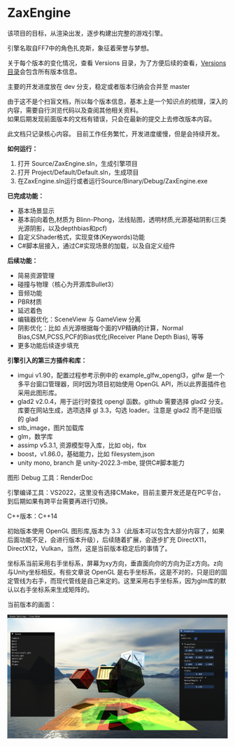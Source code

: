 # ZaxEngine

该项目的目标，从渲染出发，逐步构建出完整的游戏引擎。

引擎名取自FF7中的角色扎克斯，象征着荣誉与梦想。

关于每个版本的变化情况，查看 Versions 目录，为了方便后续的查看，[Versions目录](./Versions)会包含所有版本信息。

主要的开发进度放在 dev 分支，稳定或者版本归纳会合并至 master

由于这不是个扫盲文档，所以每个版本信息，基本上是一个知识点的梳理，深入的内容，需要自行浏览代码以及查阅其他相关资料。<br>
如果后期发现前面版本的文档有错误，只会在最新的提交上去修改版本内容。

此文档只记录核心内容。
目前工作任务繁忙，开发进度缓慢，但是会持续开发。

**如何运行：**
1. 打开 Source/ZaxEngine.sln，生成引擎项目
2. 打开 Project/Default/Default.sln，生成项目
3. 在ZaxEngine.sln运行或者运行Source/Binary/Debug/ZaxEngine.exe

**已完成功能：**
* 基本场景显示
* 基本前向着色,材质为 Blinn-Phong，法线贴图，透明材质,光源基础阴影(三类光源阴影，以及depthbias和pcf)
* 自定义Shader格式，实现变体(Keywords)功能
* C#脚本层接入，通过C#实现场景的加载，以及自定义组件


**后续功能：**
* 简易资源管理
* 碰撞与物理（核心为开源库Bullet3）
* 音频功能
* PBR材质
* 延迟着色
* 编辑器优化：SceneView 与 GameView 分离
* 阴影优化：比如 点光源根据每个面的VP精确的计算，Normal Bias,CSM,PCSS,PCF的Bias优化(Receiver Plane Depth Bias), 等等
* 更多功能后续逐步填充

**引擎引入的第三方插件和库：**
* imgui v1.90，配置过程参考示例中的 example_glfw_opengl3，glfw 是一个多平台窗口管理器，同时因为项目初始使用 OpenGL API，所以此界面插件也采用此图形库。
* glad2 v2.0.4，用于运行时查找 opengl 函数。github 需要选择 glad2 分支。库要在网站生成，选项选择 gl 3.3，勾选 loader。注意是 glad2 而不是旧版的 glad
* stb_image，图片加载库
* glm，数学库
* assimp v5.3.1, 资源模型导入库，比如 obj，fbx
* boost，v1.86.0，基础能力，比如 filesystem,json
* unity mono, branch 是 unity-2022.3-mbe, 提供C#脚本能力

图形 Debug 工具：RenderDoc

引擎编译工具：VS2022，这里没有选择CMake，目前主要开发还是在PC平台，到后期如果有跨平台需要再进行切换。

C++版本：C++14

初始版本使用 OpenGL 图形库,版本为 3.3（此版本可以包含大部分内容了，如果后面功能不足，会进行版本升级），后续随着扩展，会逐步扩充 DirectX11，DirectX12，Vulkan，当然，这是当前版本稳定后的事情了。

坐标系当前采用右手坐标系，屏幕为xy方向，垂直面向你的方向为正z方向。z向与Unity坐标相反。有些文章说 OpenGL 是右手坐标系，这是不对的，只是旧的固定管线为右手，而现代管线是自己来定的。这里采用右手坐标系，因为glm库的默认以右手坐标系来生成矩阵的。

当前版本的画面：

![](./Versions/Assets/v0.15_result.png)
